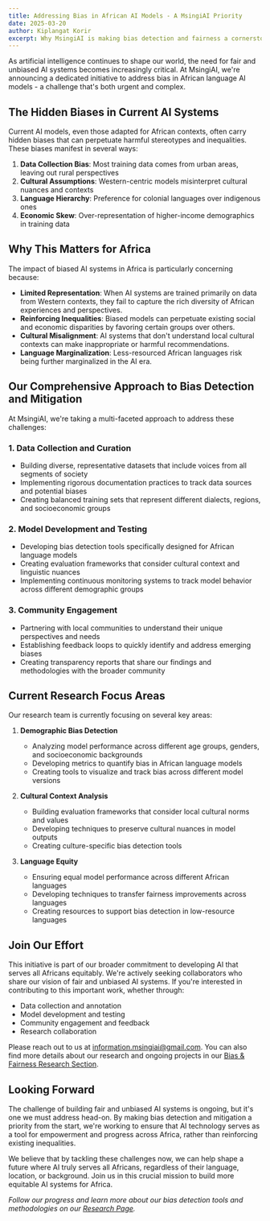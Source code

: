 ```yaml
---
title: Addressing Bias in African AI Models - A MsingiAI Priority
date: 2025-03-20
author: Kiplangat Korir
excerpt: Why MsingiAI is making bias detection and fairness a cornerstone of our African language AI development, and how we plan to tackle these crucial challenges.
---
```


As artificial intelligence continues to shape our world, the need for fair and unbiased AI systems becomes increasingly critical. At MsingiAI, we're announcing a dedicated initiative to address bias in African language AI models - a challenge that's both urgent and complex.

## The Hidden Biases in Current AI Systems

Current AI models, even those adapted for African contexts, often carry hidden biases that can perpetuate harmful stereotypes and inequalities. These biases manifest in several ways:

1. **Data Collection Bias**: Most training data comes from urban areas, leaving out rural perspectives
2. **Cultural Assumptions**: Western-centric models misinterpret cultural nuances and contexts
3. **Language Hierarchy**: Preference for colonial languages over indigenous ones
4. **Economic Skew**: Over-representation of higher-income demographics in training data

## Why This Matters for Africa

The impact of biased AI systems in Africa is particularly concerning because:

- **Limited Representation**: When AI systems are trained primarily on data from Western contexts, they fail to capture the rich diversity of African experiences and perspectives.
- **Reinforcing Inequalities**: Biased models can perpetuate existing social and economic disparities by favoring certain groups over others.
- **Cultural Misalignment**: AI systems that don't understand local cultural contexts can make inappropriate or harmful recommendations.
- **Language Marginalization**: Less-resourced African languages risk being further marginalized in the AI era.

## Our Comprehensive Approach to Bias Detection and Mitigation

At MsingiAI, we're taking a multi-faceted approach to address these challenges:

### 1. Data Collection and Curation
- Building diverse, representative datasets that include voices from all segments of society
- Implementing rigorous documentation practices to track data sources and potential biases
- Creating balanced training sets that represent different dialects, regions, and socioeconomic groups

### 2. Model Development and Testing
- Developing bias detection tools specifically designed for African language models
- Creating evaluation frameworks that consider cultural context and linguistic nuances
- Implementing continuous monitoring systems to track model behavior across different demographic groups

### 3. Community Engagement
- Partnering with local communities to understand their unique perspectives and needs
- Establishing feedback loops to quickly identify and address emerging biases
- Creating transparency reports that share our findings and methodologies with the broader community

## Current Research Focus Areas

Our research team is currently focusing on several key areas:

1. **Demographic Bias Detection**
   - Analyzing model performance across different age groups, genders, and socioeconomic backgrounds
   - Developing metrics to quantify bias in African language models
   - Creating tools to visualize and track bias across different model versions

2. **Cultural Context Analysis**
   - Building evaluation frameworks that consider local cultural norms and values
   - Developing techniques to preserve cultural nuances in model outputs
   - Creating culture-specific bias detection tools

3. **Language Equity**
   - Ensuring equal model performance across different African languages
   - Developing techniques to transfer fairness improvements across languages
   - Creating resources to support bias detection in low-resource languages

## Join Our Effort

This initiative is part of our broader commitment to developing AI that serves all Africans equitably. We're actively seeking collaborators who share our vision of fair and unbiased AI systems. If you're interested in contributing to this important work, whether through:

- Data collection and annotation
- Model development and testing
- Community engagement and feedback
- Research collaboration

Please reach out to us at [information.msingiai@gmail.com](mailto:information.msingiai@gmail.com). You can also find more details about our research and ongoing projects in our [Bias & Fairness Research Section](../../research.html#bias-fairness).

## Looking Forward

The challenge of building fair and unbiased AI systems is ongoing, but it's one we must address head-on. By making bias detection and mitigation a priority from the start, we're working to ensure that AI technology serves as a tool for empowerment and progress across Africa, rather than reinforcing existing inequalities.

We believe that by tackling these challenges now, we can help shape a future where AI truly serves all Africans, regardless of their language, location, or background. Join us in this crucial mission to build more equitable AI systems for Africa.

*Follow our progress and learn more about our bias detection tools and methodologies on our [Research Page](../../research.html).*
